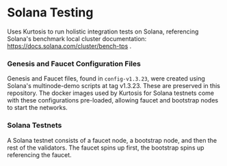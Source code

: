 Solana Testing
==============
Uses Kurtosis to run holistic integration tests on Solana, referencing Solana's benchmark local cluster documentation: https://docs.solana.com/cluster/bench-tps .

### Genesis and Faucet Configuration Files
Genesis and Faucet files, found in `config-v1.3.23`, were created using Solana's multinode-demo scripts at tag v1.3.23.
These are preserved in this repository. The docker images used by Kurtosis for Solana testnets come with these configurations pre-loaded, allowing faucet and bootstrap nodes to start the networks.

### Solana Testnets
A Solana testnet consists of a faucet node, a bootstrap node, and then the rest of the validators.
The faucet spins up first, the bootstrap spins up referencing the faucet.
